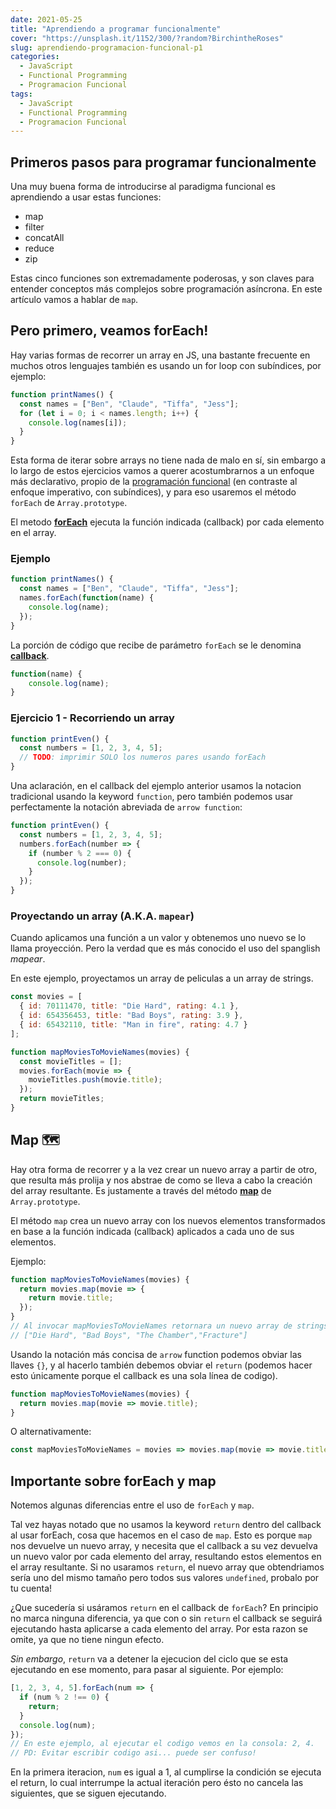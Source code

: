 ```yaml
---
date: 2021-05-25
title: "Aprendiendo a programar funcionalmente"
cover: "https://unsplash.it/1152/300/?random?BirchintheRoses"
slug: aprendiendo-programacion-funcional-p1
categories:
  - JavaScript
  - Functional Programming
  - Programacion Funcional
tags:
  - JavaScript
  - Functional Programming
  - Programacion Funcional
---
```


## Primeros pasos para programar funcionalmente

Una muy buena forma de introducirse al paradigma funcional es aprendiendo a usar estas funciones:

- map
- filter
- concatAll
- reduce
- zip

Estas cinco funciones son extremadamente poderosas, y son claves para entender conceptos más complejos sobre programación asíncrona. En este artículo vamos a hablar de `map`.

## Pero primero, veamos forEach!

Hay varias formas de recorrer un array en JS, una bastante frecuente en muchos otros lenguajes también es usando un for loop con subíndices, por ejemplo:

```javascript
function printNames() {
  const names = ["Ben", "Claude", "Tiffa", "Jess"];
  for (let i = 0; i < names.length; i++) {
    console.log(names[i]);
  }
}
```

Esta forma de iterar sobre arrays no tiene nada de malo en sí, sin embargo a lo largo de estos ejercicios vamos a querer acostumbrarnos a un enfoque más declarativo, propio de la [programación funcional](https://programandoconresaca.netlify.com/intro-programacion-funcional) (en contraste al enfoque imperativo, con subíndices), y para eso usaremos el método `forEach` de `Array.prototype`.

El metodo [**forEach**](https://developer.mozilla.org/es/docs/Web/JavaScript/Reference/Global_Objects/Array/forEach) ejecuta la función indicada (callback) por cada elemento en el array.

### Ejemplo

```javascript
function printNames() {
  const names = ["Ben", "Claude", "Tiffa", "Jess"];
  names.forEach(function(name) {
    console.log(name);
  });
}
```

La porción de código que recibe de parámetro `forEach` se le denomina [**callback**](http://programandoconresaca.netlify.com/callbacks-y-funciones-de-orden-superior).

```javascript
function(name) {
    console.log(name);
}
```

### Ejercicio 1 - Recorriendo un array

```javascript
function printEven() {
  const numbers = [1, 2, 3, 4, 5];
  // TODO: imprimir SOLO los numeros pares usando forEach
}
```

Una aclaración, en el callback del ejemplo anterior usamos la notacion tradicional usando la keyword `function`, pero también podemos usar perfectamente la notación abreviada de `arrow function`:

```javascript
function printEven() {
  const numbers = [1, 2, 3, 4, 5];
  numbers.forEach(number => {
    if (number % 2 === 0) {
      console.log(number);
    }
  });
}
```

### Proyectando un array (A.K.A. `mapear`)

Cuando aplicamos una función a un valor y obtenemos uno nuevo se lo llama proyección. Pero la verdad que es más conocido el uso del spanglish _mapear_.

En este ejemplo, proyectamos un array de peliculas a un array de strings.

```javascript
const movies = [
  { id: 70111470, title: "Die Hard", rating: 4.1 },
  { id: 654356453, title: "Bad Boys", rating: 3.9 },
  { id: 65432110, title: "Man in fire", rating: 4.7 }
];

function mapMoviesToMovieNames(movies) {
  const movieTitles = [];
  movies.forEach(movie => {
    movieTitles.push(movie.title);
  });
  return movieTitles;
}
```

## Map 🗺

Hay otra forma de recorrer y a la vez crear un nuevo array a partir de otro, que resulta más prolija y nos abstrae de como se lleva a cabo la creación del array resultante. Es justamente a través del método [**map**](https://developer.mozilla.org/es/docs/Web/JavaScript/Reference/Global_Objects/Array/map) de `Array.prototype`.

El método `map` crea un nuevo array con los nuevos elementos transformados en base a la función indicada (callback) aplicados a cada uno de sus elementos.

Ejemplo:

```javascript
function mapMoviesToMovieNames(movies) {
  return movies.map(movie => {
    return movie.title;
  });
}
// Al invocar mapMoviesToMovieNames retornara un nuevo array de strings:
// ["Die Hard", "Bad Boys", "The Chamber","Fracture"]
```

Usando la notación más concisa de `arrow` function podemos obviar las llaves `{}`, y al hacerlo también debemos obviar el `return` (podemos hacer esto únicamente porque el callback es una sola línea de codigo).

```javascript
function mapMoviesToMovieNames(movies) {
  return movies.map(movie => movie.title);
}
```

O alternativamente:

```javascript
const mapMoviesToMovieNames = movies => movies.map(movie => movie.title);
```

## Importante sobre forEach y map

Notemos algunas diferencias entre el uso de `forEach` y `map`.

Tal vez hayas notado que no usamos la keyword `return` dentro del callback al usar forEach, cosa que hacemos en el caso de `map`. Esto es porque `map` nos devuelve un nuevo array, y necesita que el callback a su vez devuelva un nuevo valor por cada elemento del array, resultando estos elementos en el array resultante. Si no usaramos `return`, el nuevo array que obtendriamos sería uno del mismo tamaño pero todos sus valores `undefined`, probalo por tu cuenta!

¿Que sucedería si usáramos `return` en el callback de `forEach`? En principio no marca ninguna diferencia, ya que con o sin `return` el callback se seguirá ejecutando hasta aplicarse a cada elemento del array. Por esta razon se omite, ya que no tiene ningun efecto.

_Sin embargo_, `return` va a detener la ejecucion del ciclo que se esta ejecutando en ese momento, para pasar al siguiente. Por ejemplo:

```javascript
[1, 2, 3, 4, 5].forEach(num => {
  if (num % 2 !== 0) {
    return;
  }
  console.log(num);
});
// En este ejemplo, al ejecutar el codigo vemos en la consola: 2, 4.
// PD: Evitar escribir codigo asi... puede ser confuso!
```

En la primera iteracion, `num` es igual a 1, al cumplirse la condición se ejecuta el return, lo cual interrumpe la actual iteración pero ésto no cancela las siguientes, que se siguen ejecutando.
